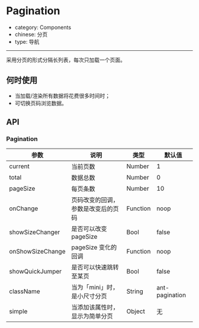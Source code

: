 # Pagination

- category: Components
- chinese: 分页
- type: 导航

---

采用分页的形式分隔长列表，每次只加载一个页面。

## 何时使用

- 当加载/渲染所有数据将花费很多时间时；
- 可切换页码浏览数据。

## API

### Pagination

| 参数             | 说明                               | 类型     | 默认值         |
|------------------|------------------------------------|----------|----------------|
| current          | 当前页数                           | Number   | 1              |
| total            | 数据总数                           | Number   | 0              |
| pageSize         | 每页条数                           | Number   | 10             |
| onChange         | 页码改变的回调，参数是改变后的页码 | Function | noop           |
| showSizeChanger  | 是否可以改变 pageSize              | Bool     | false          |
| onShowSizeChange | pageSize 变化的回调                | Function | noop           |
| showQuickJumper  | 是否可以快速跳转至某页             | Bool     | false          |
| className        | 当为「mini」时，是小尺寸分页       | String   | ant-pagination |
| simple           | 当添加该属性时，显示为简单分页     | Object   | 无             |
